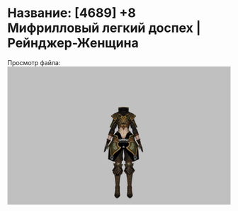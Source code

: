 # Название: [4689] +8 Мифрилловый легкий доспех | Рейнджер-Женщина

Просмотр файла:
![p030021.png](p030021.png)
